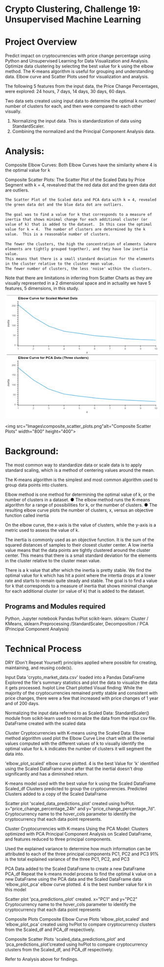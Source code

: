 # Crypto Clustering, Challenge 19: Unsupervised Machine Learning

# Project Overview
Predict impact on cryptocurrencies with price change percentage using Python and Unsupervised Learning for Data Visualization and Analysis. 
Optimize data clustering by selecting the best value for k using the elbow method. The K-means algorithm is useful for grouping and understanding data. Elbow curve and Scatter Plots used for visualization and analysis. 

The following 5 features from the input data, the Price Change Percentages, were explored: 
  24 hours,
  7 days,
  14 days, 
  30 days, 
  60 days.

Two data sets created using input data to determine the optimal k number/ number of clusters for each, and then were compared to each other visually.
  1. Normalizing the input data.  This is standardization of data using StandardScaler. 
  2. Combining the normalized and the Principal Component Analysis data. 

# Analysis: 
  Composite Elbow Curves: Both Elbow Curves have the similarity where 4 is the optimal value for k      

  Composite Scatter Plots: 
    The Scatter Plot of the Scaled Data by Price Segment with k = 4, revealved that the red data dot and the green data dot are outliers. 
    
    The Scatter Plot of the Scaled data and PCA data with k = 4, revealed the green data dot and the blue data dot are outliers. 
    
    The goal was to find a value for k that corresponds to a measure of inertia that shows minimal change for each additional cluster (or value of k) that is added to the dataset.  In this case the optimal value for k = 4.  The number of clusters are determined by the k value.  This is a reasonable number of clusters.   

    The fewer the clusters, the high the concentration of elements (where elements are tightly grouped together), and they have low inertia value. 
    This means that there is a small standard deviation for the elements in the cluster relative to the cluster mean value.
    The fewer number of clusters, the less 'noise' within the clusters. 

Note that there are limitations in inferring from Scatter Charts as they are visually represented in a 2 dimensional space and in actuality we have 5 features, 5 dimensions, in this study.

  <img src="Images\composite_elbow_plots.png" alt="Composite Elbow Curve Plots" width="800" height="400">

  <img src="Images\composite_scatter_plots.png"alt="Composite Scatter Plots" width="800" height="400">


# Background: 
The most common way to standardize data or scale data is to apply standard scaling, which is a method of centering values around the mean.

The K-means algorithm is the simplest and most common algorithm used to group data points into clusters.

Elbow method is one method for determining the optimal value of k, or the number of clusters in a dataset.
● The elbow method runs the K-means algorithm for a range of possibilities for k, or the number of clusters. 
● The resulting elbow curve plots the number of clusters, x, versus an objective function called inertia

On the elbow curve, the x-axis is the value of clusters, while the y-axis is a metric used to assess the value of k.

The inertia is commonly used as an objective function. It is the sum of the squared distances of samples to their closest cluster center.
A low inertia value means that the data points are tightly clustered around the cluster center. This means that there is a small standard 
deviation for the elements in the cluster relative to the cluster mean value.

There is a k value that after which the inertia is pretty stable.  We find the optimal value for k which has hit a point where the intertia drops at a lower rate and starts to remain quite steady and stable. The goal is to find a value for k that corresponds to a measure of inertia that 
shows minimal change for each additional cluster (or value of k) that is added to the dataset.
 
## Programs and Modules required
Python, Jupyter notebook
Pandas
hvPlot
scikit-learn. sklearn: Cluster / KMeans, sklearn.Preprocessing /StandardScaler, Decomposition / PCA (Principal Component Analysis) 

# Technical Process
DRY (Don't Repeat Yourself) principles applied where possible for creating, maintaining, and reusing code(s).

Input Data 'crypto_market_data.csv' loaded into a Pandas DataFrame 
  Explored the file's summary statistics and plot the data to visualize the data it gets processed.
  hvplot Line Chart plotted 
  Visual finding: While the majority of the cryptocurrencies remained pretty stable and consistent with price changes, there were a few that increased with price changes of 1 year and of 200 days. 
 

Normalizing the input data referred to as Scaled Data:
  StandardScaler() module from scikit-learn used to normalize the data from the input csv file.
  DataFrame created with the scaled data

Cluster Cryptocurrencies with K-means using the Scaled Data:
  Elbow method algorithm used plot the Elbow Curve Line chart with all the inertial values computed with the different values of k
  to visually identify the optimal value for k. k indicates the number of clusters it will segment the data into. 

  'elbow_plot_scaled' elbow curve plotted. 
  4 is the best Value for 'k' identified using the Scaled DataFrame since after that the inertial doesn't drop significantly and has a diminished return.

  K-means model used with the best value for k using the Scaled DataFrame Scaled_df
  Clusters predicted to group the cryptocurrencies. Predicted Clusters added to a copy of the Scaled DataFrame

  Scatter plot 'scaled_data_predictions_plot' created using hvPlot. x="price_change_percentage_24h" and y="price_change_percentage_7d".
  Cryptocurrency name to the hover_cols parameter to identify the cryptocurrency that each data point represents.

 Cluster Cryptocurrencies with K-means Using the PCA Model:
  Clusters optimized with PCA Principal Component Analysis on Scaled DataFrame, and features reduced to three principal components.
  
  Used the explained variance to determine how much information can be attributed to each of the three principal components PC1, PC2 and PC3 
  91% is the total explained variance of the three PC1, PC2, and PC3 

  PCA Data added to the Scaled DataFrame to create a new DataFrame PCA_df
  Repeat the k-means model process to find the optimal k value on a new DataFrame using the PCA data and the Scaled DataFrame data
  'elbow_plot_pca' elbow curve plotted. 
  4 is the best number value for k in this model

  Scatter plot 'pca_predictions_plot' created. x="PC1" and y="PC2"
  Cryptocurrency name to the hover_cols parameter to identify the cryptocurrency that each data point represents

Composite Plots
  Composite Elbow Curve Plots 'elbow_plot_scaled' and 'elbow_plot_pca' created using hvPlot to compare cryptocurrency clusters from the Scaled_df and PCA_df respectively.

  Composite Scatter Plots 'scaled_data_predictions_plot' and 'pca_predictions_plot'created using hvPlot to compare cryptocurrency clusters from the Scaled_df, and PCA_df respectively. 

  Refer to Analysis above for findings. 
















